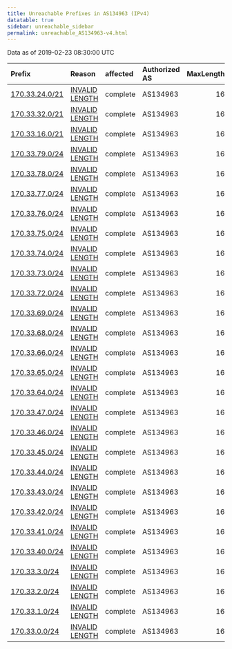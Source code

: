 ```yaml
---
title: Unreachable Prefixes in AS134963 (IPv4)
datatable: true
sidebar: unreachable_sidebar
permalink: unreachable_AS134963-v4.html
---
```


Data as of 2019-02-23 08:30:00 UTC


<div class="datatable-begin"></div>

| Prefix                                                 | Reason                                                                                                    | affected   | Authorized AS   |   MaxLength | Anchor                                       |   unreachable /24s |
|:-------------------------------------------------------|:----------------------------------------------------------------------------------------------------------|:-----------|:----------------|------------:|:---------------------------------------------|-------------------:|
| [170.33.24.0/21](https://stat.ripe.net/170.33.24.0/21) | [INVALID LENGTH](https://rpki-validator.ripe.net/announcement-preview?asn=AS134963&prefix=170.33.24.0/21) | complete   | AS134963        |          16 | [APNIC](unreachable_APNIC_RPKI_Root-v4.html) |                  8 |
| [170.33.32.0/21](https://stat.ripe.net/170.33.32.0/21) | [INVALID LENGTH](https://rpki-validator.ripe.net/announcement-preview?asn=AS134963&prefix=170.33.32.0/21) | complete   | AS134963        |          16 | [APNIC](unreachable_APNIC_RPKI_Root-v4.html) |                  8 |
| [170.33.16.0/21](https://stat.ripe.net/170.33.16.0/21) | [INVALID LENGTH](https://rpki-validator.ripe.net/announcement-preview?asn=AS134963&prefix=170.33.16.0/21) | complete   | AS134963        |          16 | [APNIC](unreachable_APNIC_RPKI_Root-v4.html) |                  8 |
| [170.33.79.0/24](https://stat.ripe.net/170.33.79.0/24) | [INVALID LENGTH](https://rpki-validator.ripe.net/announcement-preview?asn=AS134963&prefix=170.33.79.0/24) | complete   | AS134963        |          16 | [APNIC](unreachable_APNIC_RPKI_Root-v4.html) |                  1 |
| [170.33.78.0/24](https://stat.ripe.net/170.33.78.0/24) | [INVALID LENGTH](https://rpki-validator.ripe.net/announcement-preview?asn=AS134963&prefix=170.33.78.0/24) | complete   | AS134963        |          16 | [APNIC](unreachable_APNIC_RPKI_Root-v4.html) |                  1 |
| [170.33.77.0/24](https://stat.ripe.net/170.33.77.0/24) | [INVALID LENGTH](https://rpki-validator.ripe.net/announcement-preview?asn=AS134963&prefix=170.33.77.0/24) | complete   | AS134963        |          16 | [APNIC](unreachable_APNIC_RPKI_Root-v4.html) |                  1 |
| [170.33.76.0/24](https://stat.ripe.net/170.33.76.0/24) | [INVALID LENGTH](https://rpki-validator.ripe.net/announcement-preview?asn=AS134963&prefix=170.33.76.0/24) | complete   | AS134963        |          16 | [APNIC](unreachable_APNIC_RPKI_Root-v4.html) |                  1 |
| [170.33.75.0/24](https://stat.ripe.net/170.33.75.0/24) | [INVALID LENGTH](https://rpki-validator.ripe.net/announcement-preview?asn=AS134963&prefix=170.33.75.0/24) | complete   | AS134963        |          16 | [APNIC](unreachable_APNIC_RPKI_Root-v4.html) |                  1 |
| [170.33.74.0/24](https://stat.ripe.net/170.33.74.0/24) | [INVALID LENGTH](https://rpki-validator.ripe.net/announcement-preview?asn=AS134963&prefix=170.33.74.0/24) | complete   | AS134963        |          16 | [APNIC](unreachable_APNIC_RPKI_Root-v4.html) |                  1 |
| [170.33.73.0/24](https://stat.ripe.net/170.33.73.0/24) | [INVALID LENGTH](https://rpki-validator.ripe.net/announcement-preview?asn=AS134963&prefix=170.33.73.0/24) | complete   | AS134963        |          16 | [APNIC](unreachable_APNIC_RPKI_Root-v4.html) |                  1 |
| [170.33.72.0/24](https://stat.ripe.net/170.33.72.0/24) | [INVALID LENGTH](https://rpki-validator.ripe.net/announcement-preview?asn=AS134963&prefix=170.33.72.0/24) | complete   | AS134963        |          16 | [APNIC](unreachable_APNIC_RPKI_Root-v4.html) |                  1 |
| [170.33.69.0/24](https://stat.ripe.net/170.33.69.0/24) | [INVALID LENGTH](https://rpki-validator.ripe.net/announcement-preview?asn=AS134963&prefix=170.33.69.0/24) | complete   | AS134963        |          16 | [APNIC](unreachable_APNIC_RPKI_Root-v4.html) |                  1 |
| [170.33.68.0/24](https://stat.ripe.net/170.33.68.0/24) | [INVALID LENGTH](https://rpki-validator.ripe.net/announcement-preview?asn=AS134963&prefix=170.33.68.0/24) | complete   | AS134963        |          16 | [APNIC](unreachable_APNIC_RPKI_Root-v4.html) |                  1 |
| [170.33.66.0/24](https://stat.ripe.net/170.33.66.0/24) | [INVALID LENGTH](https://rpki-validator.ripe.net/announcement-preview?asn=AS134963&prefix=170.33.66.0/24) | complete   | AS134963        |          16 | [APNIC](unreachable_APNIC_RPKI_Root-v4.html) |                  1 |
| [170.33.65.0/24](https://stat.ripe.net/170.33.65.0/24) | [INVALID LENGTH](https://rpki-validator.ripe.net/announcement-preview?asn=AS134963&prefix=170.33.65.0/24) | complete   | AS134963        |          16 | [APNIC](unreachable_APNIC_RPKI_Root-v4.html) |                  1 |
| [170.33.64.0/24](https://stat.ripe.net/170.33.64.0/24) | [INVALID LENGTH](https://rpki-validator.ripe.net/announcement-preview?asn=AS134963&prefix=170.33.64.0/24) | complete   | AS134963        |          16 | [APNIC](unreachable_APNIC_RPKI_Root-v4.html) |                  1 |
| [170.33.47.0/24](https://stat.ripe.net/170.33.47.0/24) | [INVALID LENGTH](https://rpki-validator.ripe.net/announcement-preview?asn=AS134963&prefix=170.33.47.0/24) | complete   | AS134963        |          16 | [APNIC](unreachable_APNIC_RPKI_Root-v4.html) |                  1 |
| [170.33.46.0/24](https://stat.ripe.net/170.33.46.0/24) | [INVALID LENGTH](https://rpki-validator.ripe.net/announcement-preview?asn=AS134963&prefix=170.33.46.0/24) | complete   | AS134963        |          16 | [APNIC](unreachable_APNIC_RPKI_Root-v4.html) |                  1 |
| [170.33.45.0/24](https://stat.ripe.net/170.33.45.0/24) | [INVALID LENGTH](https://rpki-validator.ripe.net/announcement-preview?asn=AS134963&prefix=170.33.45.0/24) | complete   | AS134963        |          16 | [APNIC](unreachable_APNIC_RPKI_Root-v4.html) |                  1 |
| [170.33.44.0/24](https://stat.ripe.net/170.33.44.0/24) | [INVALID LENGTH](https://rpki-validator.ripe.net/announcement-preview?asn=AS134963&prefix=170.33.44.0/24) | complete   | AS134963        |          16 | [APNIC](unreachable_APNIC_RPKI_Root-v4.html) |                  1 |
| [170.33.43.0/24](https://stat.ripe.net/170.33.43.0/24) | [INVALID LENGTH](https://rpki-validator.ripe.net/announcement-preview?asn=AS134963&prefix=170.33.43.0/24) | complete   | AS134963        |          16 | [APNIC](unreachable_APNIC_RPKI_Root-v4.html) |                  1 |
| [170.33.42.0/24](https://stat.ripe.net/170.33.42.0/24) | [INVALID LENGTH](https://rpki-validator.ripe.net/announcement-preview?asn=AS134963&prefix=170.33.42.0/24) | complete   | AS134963        |          16 | [APNIC](unreachable_APNIC_RPKI_Root-v4.html) |                  1 |
| [170.33.41.0/24](https://stat.ripe.net/170.33.41.0/24) | [INVALID LENGTH](https://rpki-validator.ripe.net/announcement-preview?asn=AS134963&prefix=170.33.41.0/24) | complete   | AS134963        |          16 | [APNIC](unreachable_APNIC_RPKI_Root-v4.html) |                  1 |
| [170.33.40.0/24](https://stat.ripe.net/170.33.40.0/24) | [INVALID LENGTH](https://rpki-validator.ripe.net/announcement-preview?asn=AS134963&prefix=170.33.40.0/24) | complete   | AS134963        |          16 | [APNIC](unreachable_APNIC_RPKI_Root-v4.html) |                  1 |
| [170.33.3.0/24](https://stat.ripe.net/170.33.3.0/24)   | [INVALID LENGTH](https://rpki-validator.ripe.net/announcement-preview?asn=AS134963&prefix=170.33.3.0/24)  | complete   | AS134963        |          16 | [APNIC](unreachable_APNIC_RPKI_Root-v4.html) |                  1 |
| [170.33.2.0/24](https://stat.ripe.net/170.33.2.0/24)   | [INVALID LENGTH](https://rpki-validator.ripe.net/announcement-preview?asn=AS134963&prefix=170.33.2.0/24)  | complete   | AS134963        |          16 | [APNIC](unreachable_APNIC_RPKI_Root-v4.html) |                  1 |
| [170.33.1.0/24](https://stat.ripe.net/170.33.1.0/24)   | [INVALID LENGTH](https://rpki-validator.ripe.net/announcement-preview?asn=AS134963&prefix=170.33.1.0/24)  | complete   | AS134963        |          16 | [APNIC](unreachable_APNIC_RPKI_Root-v4.html) |                  1 |
| [170.33.0.0/24](https://stat.ripe.net/170.33.0.0/24)   | [INVALID LENGTH](https://rpki-validator.ripe.net/announcement-preview?asn=AS134963&prefix=170.33.0.0/24)  | complete   | AS134963        |          16 | [APNIC](unreachable_APNIC_RPKI_Root-v4.html) |                  1 |

<div class="datatable-end"></div>